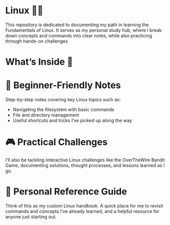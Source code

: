 # Linux 🐧🚀
This repository is dedicated to documenting my path in learning the Fundamentals of Linux. It serves as my personal study hub, where I break down concepts and commands into clear notes, while also practicing through hands-on challenges

# What’s Inside 📂

# 📝 Beginner-Friendly Notes
Step-by-step notes covering key Linux topics such as:
- Navigating the filesystem with basic commands
- File and directory management
- Useful shortcuts and tricks I’ve picked up along the way

# 🎮 Practical Challenges
I’ll also be tackling interactive Linux challenges like the OverTheWire Bandit Game, documenting solutions, thought processes, and lessons learned as I go.

# 📔 Personal Reference Guide
Think of this as my custom Linux handbook. A quick place for me to revisit commands and concepts I’ve already learned, and a helpful resource for anyone just starting out.

